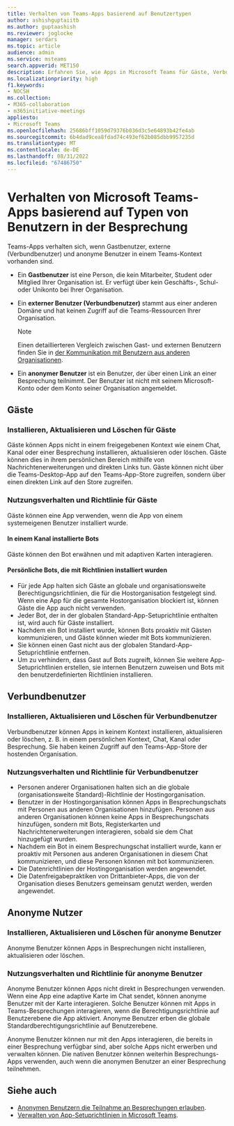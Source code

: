 ```yaml
---
title: Verhalten von Teams-Apps basierend auf Benutzertypen
author: ashishguptaiitb
ms.author: guptaashish
ms.reviewer: joglocke
manager: serdars
ms.topic: article
audience: admin
ms.service: msteams
search.appverid: MET150
description: Erfahren Sie, wie Apps in Microsoft Teams für Gäste, Verbundbenutzer und anonyme Benutzer unterschiedlich funktionieren.
ms.localizationpriority: high
f1.keywords:
- NOCSH
ms.collection:
- M365-collaboration
- m365initiative-meetings
appliesto:
- Microsoft Teams
ms.openlocfilehash: 25686bff1059d79376b036d3c5e64893b42fe4ab
ms.sourcegitcommit: 6b4dad9cea8fdad74c493ef62b085dbb9957235d
ms.translationtype: MT
ms.contentlocale: de-DE
ms.lasthandoff: 08/31/2022
ms.locfileid: "67486750"
---
```

# <a name="behavior-of-microsoft-teams-apps-based-on-types-of-in-meeting-users"></a>Verhalten von Microsoft Teams-Apps basierend auf Typen von Benutzern in der Besprechung

Teams-Apps verhalten sich, wenn Gastbenutzer, externe (Verbundbenutzer) und anonyme Benutzer in einem Teams-Kontext vorhanden sind.

* Ein **Gastbenutzer** ist eine Person, die kein Mitarbeiter, Student oder Mitglied Ihrer Organisation ist. Er verfügt über kein Geschäfts-, Schul- oder Unikonto bei Ihrer Organisation.

* Ein **externer Benutzer (Verbundbenutzer)** stammt aus einer anderen Domäne und hat keinen Zugriff auf die Teams-Ressourcen Ihrer Organisation.

  > [!Note]
  > Einen detaillierteren Vergleich zwischen Gast- und externen Benutzern finden Sie in [der Kommunikation mit Benutzern aus anderen Organisationen](./communicate-with-users-from-other-organizations.md).

* Ein **anonymer Benutzer** ist ein Benutzer, der über einen Link an einer Besprechung teilnimmt. Der Benutzer ist nicht mit seinem Microsoft-Konto oder dem Konto seiner Organisation angemeldet.

## <a name="guests"></a>Gäste

### <a name="install-update-and-delete-for-guests"></a>Installieren, Aktualisieren und Löschen für Gäste

Gäste können Apps nicht in einem freigegebenen Kontext wie einem Chat, Kanal oder einer Besprechung installieren, aktualisieren oder löschen. Gäste können dies in ihrem persönlichen Bereich mithilfe von Nachrichtenerweiterungen und direkten Links tun. Gäste können nicht über die Teams-Desktop-App auf den Teams-App-Store zugreifen, sondern über einen direkten Link auf den Store zugreifen.

### <a name="usage-behavior-and-policy-for-guests"></a>Nutzungsverhalten und Richtlinie für Gäste

Gäste können eine App verwenden, wenn die App von einem systemeigenen Benutzer installiert wurde.

#### <a name="bots-installed-to-a-channel"></a>In einem Kanal installierte Bots

Gäste können den Bot erwähnen und mit adaptiven Karten interagieren.

#### <a name="personal-bots-installed-with-policies"></a>Persönliche Bots, die mit Richtlinien installiert wurden

* Für jede App halten sich Gäste an globale und organisationsweite Berechtigungsrichtlinien, die für die Hostorganisation festgelegt sind. Wenn eine App für die gesamte Hostorganisation blockiert ist, können Gäste die App auch nicht verwenden.
* Jeder Bot, der in der globalen Standard-App-Setuprichtlinie enthalten ist, wird auch für Gäste installiert.
* Nachdem ein Bot installiert wurde, können Bots proaktiv mit Gästen kommunizieren, und Gäste können wieder mit Bots kommunizieren.
* Sie können einen Gast nicht aus der globalen Standard-App-Setuprichtlinie entfernen.
* Um zu verhindern, dass Gast auf Bots zugreift, können Sie weitere App-Setuprichtlinien erstellen, sie internen Benutzern zuweisen und Bots mit den benutzerdefinierten Richtlinien installieren.

## <a name="federated-users"></a>Verbundbenutzer

### <a name="install-update-and-delete-for-federated-users"></a>Installieren, Aktualisieren und Löschen für Verbundbenutzer

Verbundbenutzer können Apps in keinem Kontext installieren, aktualisieren oder löschen, z. B. in einem persönlichen Kontext, Chat, Kanal oder Besprechung. Sie haben keinen Zugriff auf den Teams-App-Store der hostenden Organisation.

### <a name="usage-behavior-and-policy-for-federated-users"></a>Nutzungsverhalten und Richtlinie für Verbundbenutzer

* Personen anderer Organisationen halten sich an die globale (organisationsweite Standard)-Richtlinie der Hostingorganisation.
* Benutzer in der Hostingorganisation können Apps in Besprechungschats mit Personen aus anderen Organisationen hinzufügen. Personen aus anderen Organisationen können keine Apps in Besprechungschats hinzufügen, sondern mit Bots, Registerkarten und Nachrichtenerweiterungen interagieren, sobald sie dem Chat hinzugefügt wurden.
* Nachdem ein Bot in einem Besprechungschat installiert wurde, kann er proaktiv mit Personen aus anderen Organisationen in diesem Chat kommunizieren, und diese Personen können mit bot kommunizieren.
* Die Datenrichtlinien der Hostingorganisation werden angewendet.
* Die Datenfreigabepraktiken von Drittanbieter-Apps, die von der Organisation dieses Benutzers gemeinsam genutzt werden, werden angewendet.

## <a name="anonymous-users"></a>Anonyme Nutzer

### <a name="install-update-and-delete-for-anonymous-users"></a>Installieren, Aktualisieren und Löschen für anonyme Benutzer

Anonyme Benutzer können Apps in Besprechungen nicht installieren, aktualisieren oder löschen.

### <a name="usage-behavior-and-policy-for-anonymous-users"></a>Nutzungsverhalten und Richtlinie für anonyme Benutzer

Anonyme Benutzer können Apps nicht direkt in Besprechungen verwenden. Wenn eine App eine adaptive Karte im Chat sendet, können anonyme Benutzer mit der Karte interagieren. Solche Benutzer können mit Apps in Teams-Besprechungen interagieren, wenn die Berechtigungsrichtlinie auf Benutzerebene die App aktiviert. Anonyme Benutzer erben die globale Standardberechtigungsrichtlinie auf Benutzerebene.

Anonyme Benutzer können nur mit den Apps interagieren, die bereits in einer Besprechung verfügbar sind, aber solche Apps nicht erwerben und verwalten können. Die nativen Benutzer können weiterhin Besprechungs-Apps verwenden, auch wenn die anonymen Benutzer an einer Besprechung teilnehmen.

## <a name="see-also"></a>Siehe auch

* [Anonymen Benutzern die Teilnahme an Besprechungen erlauben](meeting-settings-in-teams.md#allow-anonymous-users-to-join-meetings).
* [Verwalten von App-Setuprichtlinien in Microsoft Teams](teams-app-setup-policies.md).
